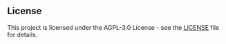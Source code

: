 ## License

This project is licensed under the AGPL-3.0 License - see the [LICENSE](./LICENSE) file for details.
